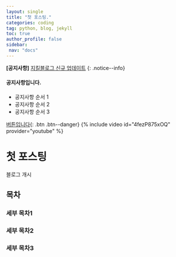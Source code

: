 ```yaml
---
layout: single
title: "첫 포스팅."
categories: coding
tag: python, blog, jekyll
toc: true
author_profile: false
sidebar:
 nav: "docs"
---
```


**[공지사항]** [지킬블로그 신규 업데이트](https://tehyoyee.github.io)
{: .notice--info}

<div class="notice--success">
<h4>공지사항입니다.</h4>
<ul>
	<li>공지사항 순서 1</li>
	<li>공지사항 순서 2</li>
	<li>공지사항 순서 3</li>
</ul>
</div>

[버튼입니다](https://google.com){: .btn .btn--danger}
{% include video id="4fezP875xOQ" provider="youtube" %}

# 첫 포스팅
블로그 개시
## 목차
### 세부 목차1
### 세부 목차2
### 세부 목차3

